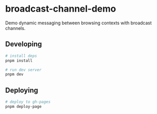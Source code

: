# broadcast-channel-demo

Demo dynamic messaging between browsing contexts with broadcast channels.

## Developing

```bash
# install deps
pnpm install

# run dev server
pnpm dev
```

## Deploying

```bash
# deploy to gh-pages
pnpm deploy-page
```
